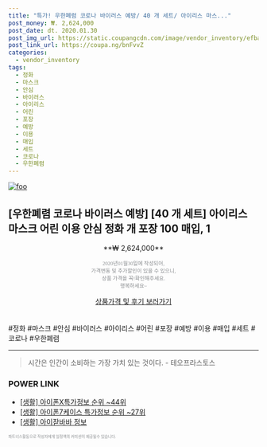 ```yaml
--- 
title: "특가! 우한폐렴 코로나 바이러스 예방/ 40 개 세트/ 아이리스 마스..." 
post_money: ₩. 2,624,000 
post_date: dt. 2020.01.30 
post_img_url: https://static.coupangcdn.com/image/vendor_inventory/efba/0114b5230e1c6eb3f81085fbea6212ed5509e27dc285c5504e774f1ec5c5.jpg 
post_link_url: https://coupa.ng/bnFvvZ 
categories: 
  - vendor_inventory 
tags: 
  - 정화 
  - 마스크 
  - 안심 
  - 바이러스 
  - 아이리스 
  - 어린 
  - 포장 
  - 예방 
  - 이용 
  - 매입 
  - 세트 
  - 코로나 
  - 우한폐렴 
--- 
```

[![foo](https://static.coupangcdn.com/image/vendor_inventory/efba/0114b5230e1c6eb3f81085fbea6212ed5509e27dc285c5504e774f1ec5c5.jpg)](https://coupa.ng/bnFvvZ) 

## [우한폐렴 코로나 바이러스 예방] [40 개 세트] 아이리스 마스크 어린 이용 안심 정화 개 포장 100 매입, 1 
<p style="text-align: center;">**₩ 2,624,000**</p> 
<p style="text-align: center;"><span style="color: #898c8f; font-family: Georgia,Times,serif; font-size: 0.75em;">2020년01월30일에 작성되어, <br>가격변동 및 추가할인이 있을 수 있으니,<br> 상품 가격을 꼭!확인해주세요.<br>행복하세요~</span> 
</p>	 
<div markdown="0" style="text-align: center;"><a href="https://coupa.ng/bnFvvZ" class="btn btn--success">상품가격 및 후기 보러가기</a></div> 
<br><br> 
  #정화 #마스크 #안심 #바이러스 #아이리스 #어린 #포장 #예방 #이용 #매입 #세트 #코로나 #우한폐렴 
<hr> 

> 시간은 인간이 소비하는 가장 가치 있는 것이다. - 테오프라스토스 


### POWER LINK

* <a href="https://blog.naver.com/fasyy4321/221773552929" target="_blank"> [생활] 아이폰X특가정보 순위 ~44위</a>
* <a href="https://blog.naver.com/sakai111/221777218505" target="_blank"> [생활] 아이폰7케이스 특가정보 순위 ~27위</a>
* <a href="https://blog.naver.com/fasyy4321/221760462956" target="_blank"> [생활] 아이잗바바 정보 </a>

<span style="color: #898c8f; font-family: Georgia,Times,serif; font-size: 0.55em;">파트너스활동으로 작성자에게 일정액의 커미션이 제공될수 있습니다.</span> 
